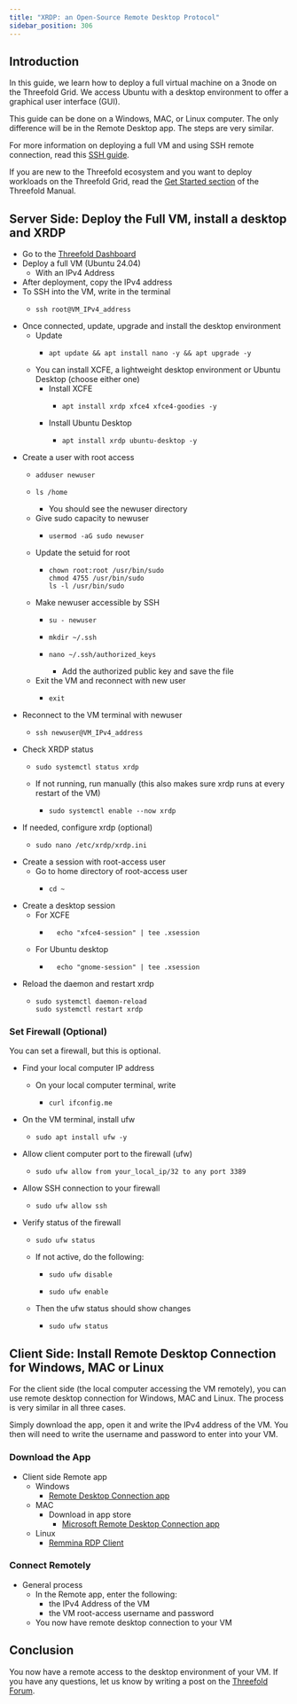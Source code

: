 ```yaml
---
title: "XRDP: an Open-Source Remote Desktop Protocol"
sidebar_position: 306
---
```






## Introduction

In this guide, we learn how to deploy a full virtual machine on a 3node on the Threefold Grid.
We access Ubuntu with a desktop environment to offer a graphical user interface (GUI).

This guide can be done on a Windows, MAC, or Linux computer. The only difference will be in the Remote Desktop app. The steps are very similar.

For more information on deploying a full VM and using SSH remote connection, read this [SSH guide](../../ssh_guide/ssh_guide.md).

If you are new to the Threefold ecosystem and you want to deploy workloads on the Threefold Grid, read the [Get Started section](../../tfgrid3_getstarted) of the Threefold Manual.



## Server Side: Deploy the Full VM, install a desktop and XRDP

* Go to the [Threefold Dashboard](https://dashboard.grid.tf/#/)
* Deploy a full VM (Ubuntu 24.04)
  * With an IPv4 Address
* After deployment, copy the IPv4 address
* To SSH into the VM, write in the terminal
  * ``` 
    ssh root@VM_IPv4_address
    ```
* Once connected, update, upgrade and install the desktop environment
  * Update
    * ```
      apt update && apt install nano -y && apt upgrade -y
      ```  
  * You can install XCFE, a lightweight desktop environment or Ubuntu Desktop (choose either one)
    * Install XCFE
      * ```
        apt install xrdp xfce4 xfce4-goodies -y
        ```
    * Install Ubuntu Desktop
      * ```
        apt install xrdp ubuntu-desktop -y
        ```
* Create a user with root access
    * ``` 
      adduser newuser
      ```
    * ``` 
      ls /home
      ```
        * You should see the newuser directory
    * Give sudo capacity to newuser
      * ```
        usermod -aG sudo newuser
        ```
    * Update the setuid for root
      * ```
        chown root:root /usr/bin/sudo
        chmod 4755 /usr/bin/sudo
        ls -l /usr/bin/sudo
        ```
    * Make newuser accessible by SSH
      * ```
        su - newuser
        ```
      * ```
        mkdir ~/.ssh
        ```
      * ```
        nano ~/.ssh/authorized_keys
        ```
        * Add the authorized public key and save the file
  * Exit the VM and reconnect with new user
    * ```
      exit
      ```
* Reconnect to the VM terminal with newuser
    * ``` 
      ssh newuser@VM_IPv4_address
      ```
* Check XRDP status 
  * ```
    sudo systemctl status xrdp
    ```
  * If not running, run manually (this also makes sure xrdp runs at every restart of the VM)
    * ```
      sudo systemctl enable --now xrdp
      ```
* If needed, configure xrdp (optional)
  * ```
    sudo nano /etc/xrdp/xrdp.ini
    ```
* Create a session with root-access user
  * Go to home directory of root-access user
    * ```
      cd ~
      ```
* Create a desktop session
  * For XCFE
    * ``` 
        echo "xfce4-session" | tee .xsession
        ```
  * For Ubuntu desktop
    * ``` 
        echo "gnome-session" | tee .xsession
        ```
* Reload the daemon and restart xrdp
  * ```
    sudo systemctl daemon-reload
    sudo systemctl restart xrdp
    ```

### Set Firewall (Optional)

You can set a firewall, but this is optional.

* Find your local computer IP address
  * On your local computer terminal, write
    * ```
      curl ifconfig.me
      ```

* On the VM terminal, install ufw
  * ```
    sudo apt install ufw -y
    ```
* Allow client computer port to the firewall (ufw)
  * ```
    sudo ufw allow from your_local_ip/32 to any port 3389
    ```
* Allow SSH connection to your firewall
  * ```
    sudo ufw allow ssh
    ```
* Verify status of the firewall
  * ```
    sudo ufw status
    ```
  * If not active, do the following:
    * ```
      sudo ufw disable
      ```
    * ```
      sudo ufw enable
      ```
  * Then the ufw status should show changes
    * ```
      sudo ufw status
      ```


## Client Side: Install Remote Desktop Connection for Windows, MAC or Linux

For the client side (the local computer accessing the VM remotely), you can use remote desktop connection for Windows, MAC and Linux. The process is very similar in all three cases.

Simply download the app, open it and write the IPv4 address of the VM. You then will need to write the username and password to enter into your VM.

### Download the App

* Client side Remote app
  * Windows
    * [Remote Desktop Connection app](https://apps.microsoft.com/store/detail/microsoft-remote-desktop/9WZDNCRFJ3PS?hl=en-ca&gl=ca&rtc=1)
  * MAC
    * Download in app store
      *  [Microsoft Remote Desktop Connection app](https://apps.apple.com/ca/app/microsoft-remote-desktop/id1295203466?mt=12)
  * Linux
    * [Remmina RDP Client](https://remmina.org/)
 
### Connect Remotely

* General process
  * In the Remote app, enter the following:
    * the IPv4 Address of the VM
    * the VM root-access username and password
  * You now have remote desktop connection to your VM



## Conclusion

You now have a remote access to the desktop environment of your VM. If you have any questions, let us know by writing a post on the [Threefold Forum](https://forum.threefold.io/).